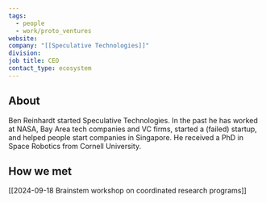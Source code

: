 ```yaml
---
tags:
  - people
  - work/proto_ventures
website: 
company: "[[Speculative Technologies]]"
division: 
job title: CEO
contact_type: ecosystem
---
```

## About
Ben Reinhardt started Speculative Technologies. In the past he has worked at NASA, Bay Area tech companies and VC firms, started a (failed) startup, and helped people start companies in Singapore. He received a PhD in Space Robotics from Cornell University. 

## How we met
[[2024-09-18 Brainstem workshop on coordinated research programs]]
